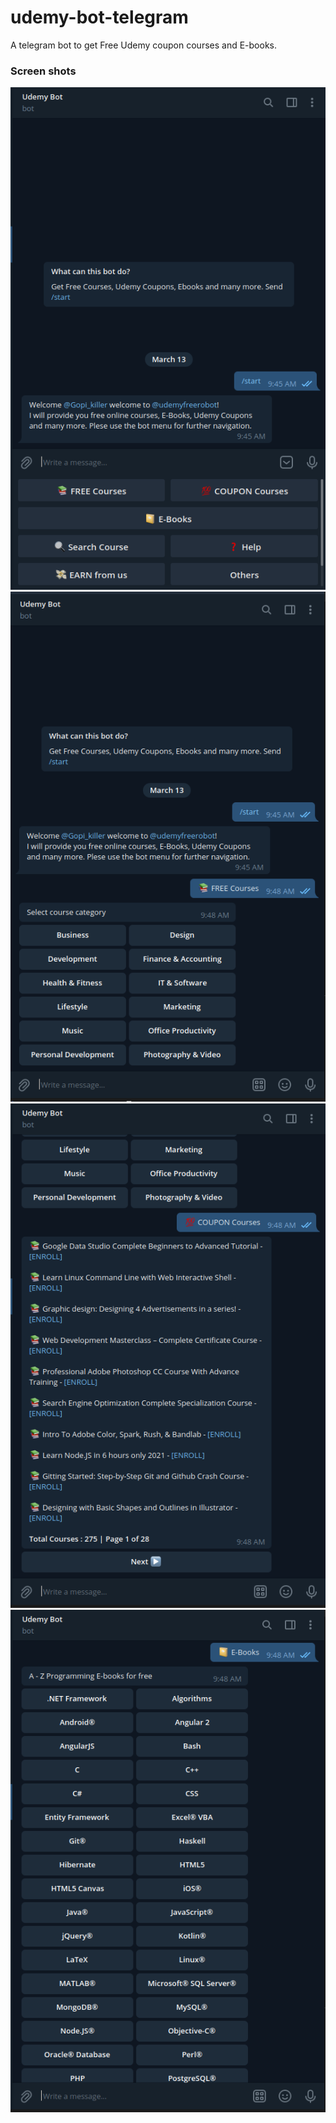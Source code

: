 # udemy-bot-telegram
A telegram bot to get Free Udemy coupon courses and E-books.

### Screen shots
![screenshot-1](screenshot/screenshot-1.png)
![screenshot-2](screenshot/screenshot-2.png)
![screenshot-3](screenshot/screenshot-3.png)
![screenshot-4](screenshot/screenshot-4.png)